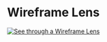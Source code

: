 # Wireframe Lens

[![See through a Wireframe Lens](./buz.png#center)]( https://youtu.be/4izSq5biAeo "Wireframe Lens")
